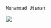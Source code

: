 ```kotlin
Muhammad Utsman
```

<a href="https://github.com/anuraghazra/github-readme-stats">
  <img align="center" src="https://github-readme-stats.vercel.app/api?username=utsmannn&show_icons=true&theme=dark" />
</a>

<!-- menghadeh -->
